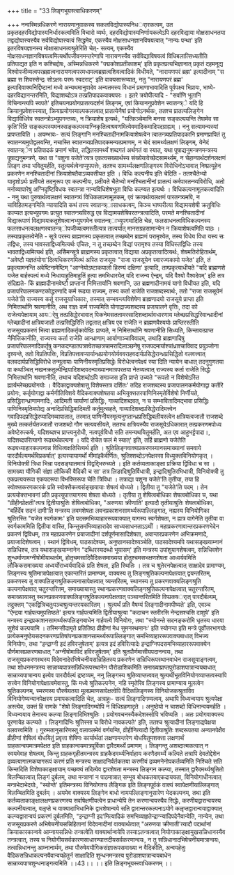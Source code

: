 +++
title = "33 लिङ्गभूयस्त्वाधिकरणम्"

+++
नन्वस्मिन्नधिकरणे नारायणानुवाकस्य सकलविद्योपास्यनिधर्ारकत्वम्, उत प्रकृतदहरविद्योपास्यनिर्धारकत्वमिति विचारो व्यर्थः, दहरविद्योपास्यनिर्णायकत्वेऽपि दहरविद्याया मोक्षसाधनतया तद्वद्योपास्यस्यैव सर्वविद्योपास्यत्वं सिद्धमेव, एकस्यैव मोक्षसाधनज्ञानविषयत्वात् "नान्यः पन्था' इति इतरविषयज्ञानस्य मोक्षासाधनत्वश्रुतेरिति चेत्- सत्यम्, एकस्यैव मोक्षसाधनज्ञानविषयत्वमित्यर्थोपजीवनमन्तरेणापि नारायणस्यैव सर्वविद्याविषयत्वं विधिबलात्सिध्यतीति प्रतिपाद्यत इति न कश्चिद्दोषः, अस्मिन्नधिकरणे "पद्मकोशप्रतीकाशम्' इति प्रकृतप्रत्यभिज्ञानात् प्रकृतं दहमनूद्य विश्वोपजीव्यत्वपरब्रह्मत्वनारायणत्वपरमधामत्वब्रह्मत्वशिवत्वादिकं विधीयते, "नारायणपरं ब्रह्म' इत्यादीनाम् "स ब्रह्मा स शिवस्सेन्द्रः सोऽक्षरः परमः स्वदराट्' इति वाक्यसारूप्यात्, नतु "नारायणपरं ब्रह्म' इत्यादिवाक्यनिर्द्दिष्टानां मध्ये अन्यथमानुवादेव अन्यतमस्य विधानं प्रमाणाभावादिति पूर्वपक्ष्य भिप्रायः, भाष्ये- दहरविद्यानन्तरमिति, विद्याशब्दोऽत्र तत्प्रतिपादकवाक्यपरः । इतरे त्रयोपीत्यादि - "सर्वाणि भूतानि विचिन्वन्त्यपि स्वपते' इतिचयनप्रयोगप्रातत्यदर्शनं लिङ्गम्, एषां कियाननुप्रवेशेन स्वातन्त्र्े यदि हि क्रियानुप्रवेशस्स्यात्, क्रियाप्रयोगस्याल्पकलत्वात् प्रातत्येनैषां प्रयोगोऽनर्थकः, ततश्च प्रातत्यलिङ्गेन विद्याविधिरेव स्वतन्त्रोऽभ्युपगन्तव्यः, न क्रियाशेष इत्यर्थः, "यत्किञ्चेमानि मनसा सङ्कल्पयन्ति तेषामेव सा कृति'रिति सङ्कल्पस्यमनस्सङ्कल्पस्याग्निकृतित्वश्रवणमित्येवमादिकमादिपदग्राह्यम् । ननु सत्यामन्यस्यां प्रापप्ताविति । अयम्भावः- सत्यं लिङ्गानि मनश्चितादीनामकियाशेषत्वेन त्वातन्त्र्यप्रतिपादकानि प्रमाणप्रापितं तु स्वातन्त्र्यमुपोद्वलयन्ति, नचास्ति स्वातन्त्र्यप्रतिपादकमन्यत्प्रमाणम्, न चेदं सामर्थ्यलक्षणं लिङ्गम्, येनेदं स्वातन्त्र्ेण प्रतिपादकं प्रमाणं भवेत्, तद्धितसामर्थ्यं शब्दगतं अर्थगतं वा स्यात्, यथा पूषाद्यनुमन्त्रणमन्त्रस्य पूषाद्यनुमन्त्रणे, यथा वा "पशुना यजेते'त्यत्र एकत्वसख्यार्थस्य संख्येयावेच्छेदसामर्थ्यम्, न चेहान्यार्थदर्शनलक्षणं लिङ्ग तथा भवितुमर्हति, स्तुत्यर्थत्वेनाप्युपपत्तेः, ततश्च सामर्थ्यलक्षणलिङ्गस्य विरोधिनोऽभावात् निष्प्रत्यूहेन प्रकरणेन मनश्चितादीनां क्रियाशेषतैवाऽव्यवसीयत इति । विधिः कल्पनीय इति चेदिति - ततश्चैतेभ्यो यादृशोऽर्थः प्रतीयते तदनुरूप एव कल्पनीयः, प्रतीयते चैतेभ्यो मनश्चितानीनां प्रातत्यं कर्मपारतन्त्र्यविरोधि, अतो मनोव्यापारेषु अग्निदृष्टिविधयः स्वतन्त्रा नान्यविधिशेषभूता विधिः कल्प्यत इत्यर्थः । विधिकल्पनामूलकत्वादिति - ननु यथा पुरुषार्थत्वलक्षणं स्वातन्त्र्यं विधिकलपनामूलकम्, एवं क्रत्वर्थत्वलक्षणं पारतन्त्र्यमपि, न चाविहितमङ्गमिति न्यायादिति कथं तस्य स्वातन्त्र्ासाधकत्वम्, किञ्च भाष्यरीत्या विद्यामयशेषी क्रतुविधिः कल्प्यत इत्यभ्युपगमः प्रत्युत स्वातन्त्र्यविरुद्ध एव विद्यामयशेषिपरतन्त्रत्वादिति, परमते मनश्चितादीनां विद्यारूपाणं विद्यामयक्रतुशेषत्वानभ्युपगमेन स्वातन्त्र्ाभ्युपगमादिति चेन्न, फलसाधनत्वविधिकल्पनस्य फलसाधनत्वलक्षणस्वातन्त्र्ोपजीव्यत्वमस्तीत्यत्र तात्पर्यात् मानसग्रहसामान्येन न क्रियाशेषत्वमिति पाठः । तस्याप्रकृतत्वेनेति - सूत्रे परस्य ब्राह्मणस्य प्रकृतत्वात् तच्छब्देन ब्राह्मणं परामृश्येत, तस्य विधेय विधा यस्य सः तद्विधः, तस्य भावस्ताद्विध्यमित्यर्थः एचितः, न तु तच्छब्देन विद्यां परामृश्य तस्या विधिस्तद्विधिः तस्य भावताद्विध्यमित्यर्थ इति, असिेमन्सूत्रे ब्राह्मणस्य प्रकृतत्वात् विद्याया अप्रकृतत्वादित्यर्थः, शेषमतिरोहितार्थम्, "अवेष्टौ यज्ञतंयोगा'दित्यधिकरणमित्थं अस्ति राजसूयः "राजा राजसूयेन स्वारज्यकामो यजेत' इति, तं प्रकृत्यामनन्ति अवेष्टिनामेष्टिम् "आग्नेयोऽष्टाकपालो हिरण्यं दक्षिणा' इत्यादि, ताम्प्रकृत्याधीयते "यदि ब्राह्मणशे यजेत बार्हस्पत्यं मध्ये निधायाहुतिमाहुतिं हुत्वा तमभिधारयेत् यदि राजन्य ऐन्द्रम्, यदि वैश्यो वैश्वदेवम्' इति तत्र संदिह्यते- किं ब्राह्मादीनामवेष्टौ प्राप्तानां निमित्तार्यानि श्रवणानि, उत ब्रह्मणादीनामयं यागो विधीयत इति, यदि प्रजापरिपालनकण्टकोद्धरणादि कर्म रूढ्या राज्यम्, तस्य कर्ता राजेति राजशब्दस्यार्थः, ततो "राजा राजसूयेनं यजेते'ति राज्यस्य कर्तू राजसूयाधिकारः, तस्मात् सम्भवन्त्यविशेषेण ब्राह्मणादयो राजसूये प्राप्ता इति निमित्तार्थानि श्रवणानीति, अथ राज्ञः कर्म राज्यमिति योगाद्राज्यशब्दस्य प्रजापालने वृत्तिः, तदा को राजेत्यपेक्षायाम् आयर्ेषु तत्प्रसिद्धेरभावात् पिकनेमसततामरसादिशब्दार्थावधारणाय म्लेच्छप्रसिद्धरिवान्ध्रादीनां म्लेच्छादीनां क्षत्रियजातौ तत्प्रसिद्धिरिति तद्वलात् क्षत्रिय एव राजेति न ब्राह्मणवैश्ययोः प्राप्तिरस्तीति राजसूयप्रकरणं भित्वा ब्राह्मणादिकर्तृकावेष्ठिः प्राप्यते, न निमित्तार्थानि श्रवणानीति सिध्यति, किन्तावत्प्राप्त नैमित्तिकानीति, राज्यस्य कर्ता राजेति आन्ध्राणाम् आर्याणाञ्चाविवादम्, तथाहि ब्राह्मणादिषु प्रजापरिपालनादिकर्तृषु कनकदण्डातपत्रश्वेतच्छत्रचामरादिलाञ्छनेषु राजपदमार्याश्चांध्राश्चाविवाद प्रयुञ्जोना दृश्यन्ते, ततो विप्रतिपत्तिः, विप्रतिपत्तावप्यार्यान्ध्रप्रयोगयोर्यववराहवदार्यप्रसिद्धेरान्ध्रप्रसिद्धितो वलवत्त्वात् वलवदार्यप्रसिद्धिविरोधे तन्मूलायाः पाणिनीयस्मृतिप्रसिद्धेः विरोधेत्वनपेक्ष्यं स्या'दिति न्यायेन बाधात् तदनुगुणतया वा कथञ्चित् नखनक्रतुल्येन्द्रियादिशब्दवदन्वाख्यानमात्रपरतया नेतव्यत्वात् राज्यस्य कर्ता राजेति सिद्धेः निमित्तार्थानि श्रवणानीति, तथाच यदिशब्दोऽपि समञ्जस इति प्राप्ते उच्यते "रूपतो न विशेषोऽस्ति ह्यार्यम्लेच्छप्रयोगयोः । वैदिकाद्वाक्यशेषात्तु विशेषस्तत्र दर्शितः' तदिह राजशब्दस्य प्रजापालनकर्मयोगाद्वा कर्तरि प्रयोगः, कर्तृयोगाद्वा कर्मणीतिविशये वैदिकवाक्यशेषतया अभियुक्त्ततरपाणिनिस्मृतेर्विशेषो निर्णीयते, प्रसिद्धिरान्ध्राणामनादिः, आदिमती चार्याणां प्रसिद्धिः, गाव्यादिशब्दवत्, न च सम्भावितादिमद्भावा प्रसिद्धिः पाणिनिस्मृतिमपोद्य अनादिप्रसिद्धिमादिमती कर्तुमुत्सहते, गाव्यादिशब्दप्रसिद्धेरादिमत्त्वेन गवादिपदप्रसिद्धेरप्यादिमव्वापातात्, तस्मात् पाणिनीयस्मृत्यनुगतान्ध्रप्रसिद्धिबलीयस्त्वेन क्षत्रियत्वजातौ राजशब्दे मुख्ये तत्कर्तर्यतज्जातौ राजशब्दो गौण सत्यवसीयते, ततश्च क्षत्रियस्यैव राजसूयेऽधिकारात् तत्प्रकरणमपोध्य अवेष्टेरुत्कर्षः, यदिशब्दश्च प्राप्त्यनुरोधी, नत्वपूर्वविधौ सति तमन्यथयितुमर्हति, अत एव आहुभर्ट्टपादा।, यदिशब्दपरित्यागो रूढ्यर्थकल्पना । यदि रोचेत फलं मे स्यात्' इति, तर्हि ब्राह्मणो यजेतेति रूढ्यध्याहारकल्पनान्न विधित्वक्षतिरित्यर्थ इति । श्रुतिलिङ्गवाक्यप्रकरणस्यानसमाख्यानां समवाये पारदौर्वल्यमर्थविप्रकर्षात्' इत्यस्यायामर्थो मीमांइकैर्वर्णितः, श्रुतिश्शब्दोऽनपेक्षस्सा विध्युक्त्तविनियोगकृत् । विनियोक्त्री त्रिधा भिन्ना पदसङ्घातमात्रं विद्वद्भिरुच्यते । इति कर्तव्यताकाङ्क्षा प्रक्रिया द्विविधा च सा । सामख्या यौगिकी संज्ञा लौकिकी वैदिकी च सा' तत्र लिङादिश्रुतिर्विधात्री, इन्द्रादिश्रुतिरभिधात्री, विनियोक्त्री तु एकप्रत्ययरूपा एकपदरूपा विभक्त्तिरूपा चेति त्रिविधा । तत्राद्या पशुना यजेते'ति तृतीया, तया हि स्वोक्त्तकरणकारकं प्रति स्वोक्त्तैकत्वसंङ्खयायाः शेषत्वं बोध्यते । द्वितीया तु "यजेते'ति पदम् । तेन प्रत्ययोक्त्तभावनां प्रति प्रकृत्युपात्तयागस्य शेषता बोध्यते । तृतीया तु शेषित्वबोधिका शेषत्वबोधिका च, यथा "व्रीहीन्प्रोक्षती'त्यत्र द्वितीयाश्रुतिः शेषित्वबोधिका, "अरुणया क्रीणाति' इत्यादौ तृतीयाश्रुतिः शेषत्वबोधिका, "बर्हिर्देव सदनं दामी'ति मन्त्रस्य लवमशेषता लवनप्रकाशनसामर्थ्यरूपाल्लिङ्गात्, नह्यस्य विनियोगिका श्रुतिरस्ति "यजेत स्वर्गकामः' इति पदसमभिव्याहाररूपवाक्यात् यागस्य स्वर्गशेषता, न ह्यत्र वागेनेति तृतीया वा स्वर्गकाममिति द्वितीया वास्ति, किन्तुसमभिव्याहारादेव साध्यसाधनताऽऽथीं । महाप्रकरणावान्तरप्रकरणभेदेन प्रकरणं द्विविधम्, तत्र महाप्रकरणेन प्रयाजादीनां दर्शपूर्णमासादिशेषता, अवान्तरप्रकरणेन अभिक्रमणादे, प्रयाजादिशेषत्वम् । स्थानं द्विविधम्, पाठसादेश्यम्, अनुष्ठानसादेश्यञ्चेति, पाठसादेश्यमपि यथासङ्खयाम्नानं सन्निधिश्च, तत्र यथासङ्खयाम्नानेन "दब्धिरस्यदब्धो भूयासम्' इति मन्त्रस्य उपांशुयागशेषत्वम्, सन्निधिवशेन शुन्धर्माणामग्नीषोमीयाथर्त्वम्, होतृचमसादिवैदिकसमाख्यया होतुश्चमसभक्षणशेषता आध्वर्यवमिति लौकिकसमाख्यया अध्वर्योराध्वर्यवादिकं प्रति शेषता, इति स्थितिः । तत्र च श्रुतेरनपेक्षत्वात् साक्षादेव प्रामाण्यम्, लिङ्गस्य श्रुतिमात्रापेक्षत्वात् एकान्तरितं प्रामाण्यम्, वाक्यस्य तु लिङ्गश्रुतिकल्पनापेक्षत्वात् द्वयन्तरितम्, प्रकरणस्य तु वाक्यलिङ्गश्रुतिकल्पनासापेक्षत्वात् त्र्यन्तरितम्, स्थानस्य तु प्रकरणवाक्यलिङ्गश्रुति कल्पनापेक्षवात् चतुरन्तरितम्, समाख्यायास्तु स्थानप्रकरणवाक्यलिङ्गश्रुतिकल्पनापेक्षत्वात् चतुरन्तरितम्, समाख्यायास्तु स्थानप्रकरणवाक्यलिङ्गश्रुतिकल्पनापेक्षत्वात् पञ्चान्तरितमिति विप्प्रकषर्ात् पारदौर्बल्यम्, तदुक्त्तम् "एकद्वित्रिचतुःपञ्चश्रुत्यन्तरयकारितम् । श्रुत्यर्थं प्रति वैषम्यं लिङ्गादीनामपीष्यते' इति, एवञ्च "ऐन्द्रया गार्हपत्यमुपतिष्ठते' इत्यत्र गार्हपत्यमिति द्वितीयाश्रुत्या "कदाचन स्तरीरसि नेन्द्रसश्चसि दाशुषे' इति मन्त्रस्य इन्द्रप्रकाशनसामर्थ्यरूपलिङ्गबाधेन गार्हपत्ये विनियोगः, तथा "स्योनन्ते सदनङ्करोमि धृतस्य धारया सुशेवं कल्पयामि । तस्मिन्सीदामृते प्रतितिष्ठ व्रीहीणां मेध सुमनस्थमानः' इति स्योनन्त इति मन्त्रे पूर्वोत्तरभागयोः प्रत्येकमनुष्ठेयसदनकरणप्रतिषांपनप्रकाशनसामर्थ्यरूपाल्लिङ्गात् समभिव्याहाररूपवाक्यबाधात् विभज्य विनियोगः, तथा "इन्द्राग्नी इदं हविरजुषेताम्' इत्यत्र इदं हविरित्यादेः इन्द्राग्निपदसमभिव्याहाररूपवाक्येन पौर्णमासप्रकरणबाधात् "अग्नीषोमाविदं हविरजुषेताम्' इति श्रुतपौर्णमासीयपदानन्वयः, तथा राजसूयप्रकरणस्थस्य विदेवनादेरभिषेचनीयसन्निहितस्य प्रकरणेन सन्निधिरूपस्थानवाधेन राजसूयाङ्गत्वम्, तथा शोधनमन्त्रस्य सान्नाय्यपात्रसन्निधिरूपस्थानेन पौरोडाशिकमिति समाख्याप्राप्तपुरोडाशपात्रान्वयबाधात् सान्नाय्यपात्रान्वय इत्येव पारदौर्वल्यं द्रष्टव्यम्, ननु लिङ्गस्य श्रुतिव्याप्तत्ववत् श्रुत्यर्थीभूतविनियोगव्याप्तत्वस्यापि सत्त्वेन विनियोगापेक्षात्वमेवास्तु, किं मध्ये श्रुतिकल्पनेन, नहि स्मृतेरिव लिङ्गस्य प्रामाण्याय मूलत्वेन श्रुतिकल्पनम्, स्मरणस्य पौरुषेयतया मूलप्रमाणसापेक्षत्वेपि वैदिकलिङ्गस्य विनियोजकश्रुताविव विनियोगेष्यन्यानपेक्षस्य प्रमापकत्वादिति चेत्, अत्राहुः- सत्यं लिङ्गादिगम्यत्वम्, अथापि विध्यन्वयाय श्रुत्यपेक्षा अस्त्येव, उक्त्तं हि राणके "शेषो लिङ्गादिगम्योपि न विधिग्रहणादृते । अनुष्ठेयो न चाशब्दो विधिनान्वयमर्हति । विध्यन्वयाय तेनास्य कल्प्या लिङ्गादिभिश्श्रुतिः । प्रयोगवचनस्यैकदेशस्सोपि भविष्यति । अतः प्रयोगवाक्यस्य पूरणायेह कल्प्यते । लिङ्गादिभिः श्रुतिस्सा च विरोधे नावकल्पते' इति, ततश्च श्रुत्यादीनां लिङ्गाद्यपेक्षया वलवत्त्वमिति । गुरुमतानुसारिणस्तु वलावलमेवं वर्णयन्ति, व्रीहीनित्यादौ द्वितीयाश्रुतिः शब्दरूपतया अन्यानपेक्षैव व्रीहीणां शेषित्वं बोधयितुं प्रवृत्ता शेषिणः कार्यार्थतां लक्षणामन्तरेण बोधयितुमशक्त्ता लक्षणार्थं ग्राहकान्वयमात्रमपेक्षत इति ग्राहकान्वयमात्रपूर्विका द्वारैदमर्थ्ये प्रमाणम् । लिङ्गन्तु अशब्दात्मकत्वात् न स्वयमेवाह शेषत्वम्, किन्तु ग्राहकगृहीतमन्त्रस्य ग्राहकैदमर्थ्यनिर्वाहाय करणैदमर्थ्ये कल्पिते तत्रापि देवतोद्देशेन द्रव्यत्यागात्मकयागरूपं करणं प्रति मन्त्रस्य साक्षादनिर्वर्तकतया करणीयं द्रव्यमनेनोपकर्तव्यमिति निश्चिते सति किन्तदिति विशेषाकाङ्क्षायाम् यच्छक्यं तदित्येव द्वारशेषता मन्त्रस्य लिङ्गन कल्प्या, तस्मात् द्वारैदमर्थ्यश्रुतितो विलम्बितत्वात् लिङ्गं दुर्बलम्, तथा मन्त्राणां न पाठमात्रात् सम्भूय बोधकतयाएकदाययता, विनियोगाधीनत्वात् मन्त्रभेदाभेदयोः, "स्योन्ते' इतिमन्त्रस्य विनियोगश्च लैङ्गिक इति लिङ्गपूर्वकं वाक्यं स्वापेक्षणीयाल्लिङ्गात् विलम्बितमिति दुबर्लम् । अयमेव वाक्यस्य लिङ्गेन बाधो नामयल्लिङ्गानुसारेण भेदकल्पनम्, तथा इति कर्तव्यताकाङ्क्षालक्षणप्रकरणस्य सर्वाषेक्षणीयत्वेन प्राधान्येपि तेन करणान्वयस्यैव सिद्धेः, करणीयद्वारान्वयस्य कल्पनीयत्वात्, वलृप्ते च वाक्यादाभिधानिके द्वारशेषान्वये सति द्वारान्तरकल्पनाऽयोगे कलृप्तद्वारान्वयाद्वाक्यात् कल्प्यद्वारान्वयं प्रकरणं दुर्बलमिति, "इन्द्राग्नी इद'मित्यादिकं समभिव्याहृतेन्द्राग्न्यादिपदेनैवान्वेति, नान्येन, तथा राजसूयप्रकरणे अभिषेचनीयसन्निहितानां विदेवनादीनां वाक्यार्थत्वात् "अरुणया क्रीणाती'त्यादौ पदार्थानां क्रियाकारकान्वये आम्नायसन्निधेः तन्त्रत्वेति वाक्यार्थान्वयेपि तस्याऽतन्त्रत्वात् नियोगाकाङ्क्षामुखसन्निधानस्यैव तन्त्रत्वात्, तस्य च नियोगीयसर्वकारणसाधारण्यात्तदीयसर्वकरणान्वयः, न तु सन्निधानादभिषेचनीयमात्रान्वयः, तत्सन्निधानन्तु आम्नानार्थम्, तथा पौरुषेययौगिकसंज्ञारूपसमाख्या न वैदिकीति, अन्वयहेतुः वैदिकसन्निधाकल्पनयैवान्वयहेतुर्न साक्षादिति शुन्धनमन्त्रस्य पुरोडाशपात्रान्वयबाधेन सान्नाय्यपात्रशुन्धनाङ्गत्वमिति ।।43।। ।। इति लिङ्गभूयस्त्वाधिकरणम् ।।